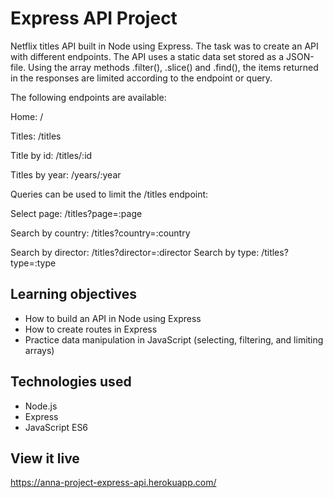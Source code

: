 # Express API Project
Netflix titles API built in Node using Express. The task was to create an API with different endpoints. The API uses a static data set stored as a JSON-file. Using the array methods .filter(), .slice() and .find(), the items returned in the responses are limited according to the endpoint or query.

The following endpoints are available:

Home: /

Titles: /titles

Title by id: /titles/:id

Titles by year: /years/:year

Queries can be used to limit the /titles endpoint:

Select page: /titles?page=:page

Search by country: /titles?country=:country

Search by director: /titles?director=:director
Search by type: /titles?type=:type

## Learning objectives
- How to build an API in Node using Express
- How to create routes in Express
- Practice data manipulation in JavaScript (selecting, filtering, and limiting arrays)

## Technologies used
- Node.js
- Express
- JavaScript ES6

## View it live
https://anna-project-express-api.herokuapp.com/
